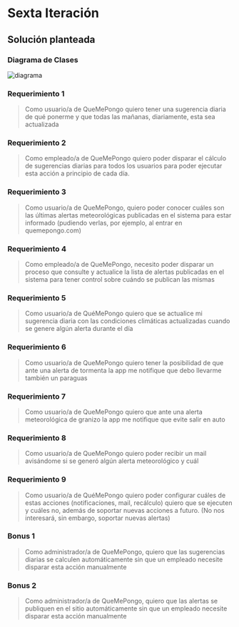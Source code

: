 # Sexta Iteración

## Solución planteada

### Diagrama de Clases

![diagrama](http://www.plantuml.com/plantuml/proxy?cache=no&src=https://raw.githubusercontent.com/RaniAgus/dds-jv-2022-que-me-pongo/main/docs/diagramas/iteracion-6.puml)

### Requerimiento 1

> Como usuario/a de QueMePongo quiero tener una sugerencia diaria de qué ponerme
  y que todas las mañanas, diariamente, esta sea actualizada

### Requerimiento 2

> Como empleado/a de QueMePongo quiero poder disparar el cálculo de sugerencias
  diarias para todos los usuarios para poder ejecutar esta acción a principio de
  cada día.

### Requerimiento 3

> Como usuario/a de QueMePongo, quiero poder conocer cuáles son las últimas
  alertas meteorológicas publicadas en el sistema para estar informado (pudiendo
  verlas, por ejemplo, al entrar en quemepongo.com)

### Requerimiento 4

> Como empleado/a de QueMePongo, necesito poder disparar un proceso que consulte
  y actualice la lista de alertas publicadas en el sistema para tener control
  sobre cuándo se publican las mismas

### Requerimiento 5

> Como usuario/a de QuéMePongo quiero que se actualice mi sugerencia diaria con
  las condiciones climáticas actualizadas cuando se genere algún alerta durante
  el día

### Requerimiento 6

> Como usuario/a de QueMePongo quiero tener la posibilidad de que ante una
  alerta de tormenta la app me notifique que debo llevarme también un paraguas

### Requerimiento 7

> Como usuario/a de QueMePongo quiero que ante una alerta meteorológica de
  granizo la app me notifique que evite salir en auto

### Requerimiento 8

> Como usuario/a de QueMePongo quiero poder recibir un mail avisándome si se
  generó algún alerta meteorológico y cuál

### Requerimiento 9

> Como usuario/a de QuéMePongo quiero poder configurar cuáles de estas acciones
  (notificaciones, mail, recálculo) quiero que se ejecuten y cuáles no, además
  de soportar nuevas acciones a futuro. (No nos interesará, sin embargo,
  soportar nuevas alertas)

### Bonus 1

> Como administrador/a de QueMePongo, quiero que las sugerencias diarias se
  calculen automáticamente sin que un empleado necesite disparar esta acción
  manualmente

### Bonus 2

> Como administrador/a de QueMePongo, quiero que las alertas se publiquen en el
  sitio automáticamente sin que un empleado necesite disparar esta acción
  manualmente

<!--
## Cambios post Puesta en Común

### Diagrama de Clases

![diagrama](http://www.plantuml.com/plantuml/proxy?cache=no&src=https://raw.githubusercontent.com/RaniAgus/dds-jv-2022-que-me-pongo/main/docs/diagramas/iteracion-N-cambios.puml)

### Requerimiento 1

### Requerimiento 2

...

### Requerimiento N
-->
